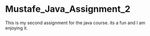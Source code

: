 # Mustafe_Java_Assignment_2
This is my second assignment for the java course. its a fun and I am enjoying it. 
